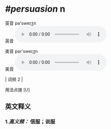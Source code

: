 # ***\#persuasion*** n
英音 pə'sweɪʒn  
英音
<audio src="./media/persuasion-B.aac" controls="controls"></audio>

美音 pər'sweɪʒn  
美音
<audio src="./media/persuasion.aac" controls="controls"></audio>



| 词频 2 |  

用法点拨  [U]

英文释义
---
### 1.*高义频：* **信服；说服**  



